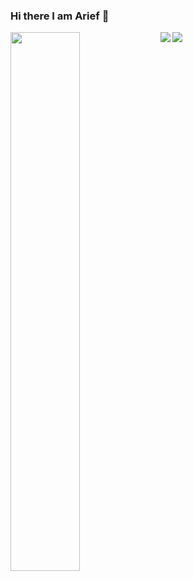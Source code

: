 ### Hi there I am Arief 👋


<img align="left" width="47%" src="https://github-readme-stats.vercel.app/api/top-langs/?username=AriefBadal23&layout=compact"/>

<img align="left" src="https://img.shields.io/badge/python-3670A0?style=for-the-badge&logo=python&logoColor=ffdd54"/>

<img align="left" src= "https://img.shields.io/badge/javascript-%23323330.svg?style=for-the-badge&logo=javascript&logoColor=%23F7DF1E"/>




<!-- 
![React](https://img.shields.io/badge/react-%2320232a.svg?style=for-the-badge&logo=react&logoColor=%2361DAFB)

![Azure](https://img.shields.io/badge/azure-%230072C6.svg?style=for-the-badge&logo=microsoftazure&logoColor=white) -->

